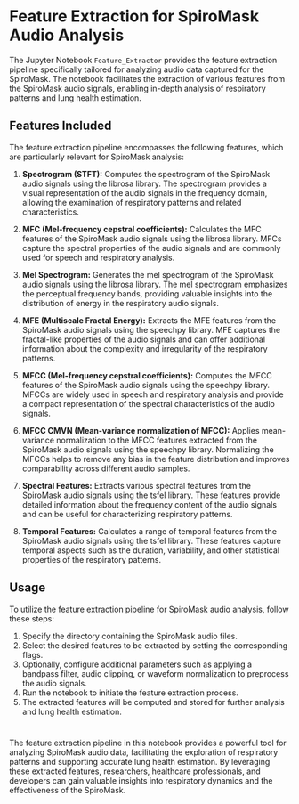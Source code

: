 # Feature Extraction for SpiroMask Audio Analysis

The Jupyter Notebook `Feature_Extractor` provides the feature extraction pipeline specifically tailored for analyzing audio data captured for the SpiroMask. The notebook facilitates the extraction of various features from the SpiroMask audio signals, enabling in-depth analysis of respiratory patterns and lung health estimation.

## Features Included

The feature extraction pipeline encompasses the following features, which are particularly relevant for SpiroMask analysis:

1. **Spectrogram (STFT):** Computes the spectrogram of the SpiroMask audio signals using the librosa library. The spectrogram provides a visual representation of the audio signals in the frequency domain, allowing the examination of respiratory patterns and related characteristics.

2. **MFC (Mel-frequency cepstral coefficients):** Calculates the MFC features of the SpiroMask audio signals using the librosa library. MFCs capture the spectral properties of the audio signals and are commonly used for speech and respiratory analysis.

3. **Mel Spectrogram:** Generates the mel spectrogram of the SpiroMask audio signals using the librosa library. The mel spectrogram emphasizes the perceptual frequency bands, providing valuable insights into the distribution of energy in the respiratory audio signals.

4. **MFE (Multiscale Fractal Energy):** Extracts the MFE features from the SpiroMask audio signals using the speechpy library. MFE captures the fractal-like properties of the audio signals and can offer additional information about the complexity and irregularity of the respiratory patterns.

5. **MFCC (Mel-frequency cepstral coefficients):** Computes the MFCC features of the SpiroMask audio signals using the speechpy library. MFCCs are widely used in speech and respiratory analysis and provide a compact representation of the spectral characteristics of the audio signals.

6. **MFCC CMVN (Mean-variance normalization of MFCC):** Applies mean-variance normalization to the MFCC features extracted from the SpiroMask audio signals using the speechpy library. Normalizing the MFCCs helps to remove any bias in the feature distribution and improves comparability across different audio samples.

7. **Spectral Features:** Extracts various spectral features from the SpiroMask audio signals using the tsfel library. These features provide detailed information about the frequency content of the audio signals and can be useful for characterizing respiratory patterns.

8. **Temporal Features:** Calculates a range of temporal features from the SpiroMask audio signals using the tsfel library. These features capture temporal aspects such as the duration, variability, and other statistical properties of the respiratory patterns.

## Usage

To utilize the feature extraction pipeline for SpiroMask audio analysis, follow these steps:

1. Specify the directory containing the SpiroMask audio files.
2. Select the desired features to be extracted by setting the corresponding flags.
3. Optionally, configure additional parameters such as applying a bandpass filter, audio clipping, or waveform normalization to preprocess the audio signals.
4. Run the notebook to initiate the feature extraction process.
5. The extracted features will be computed and stored for further analysis and lung health estimation.

#

The feature extraction pipeline in this notebook provides a powerful tool for analyzing SpiroMask audio data, facilitating the exploration of respiratory patterns and supporting accurate lung health estimation. By leveraging these extracted features, researchers, healthcare professionals, and developers can gain valuable insights into respiratory dynamics and the effectiveness of the SpiroMask.

#